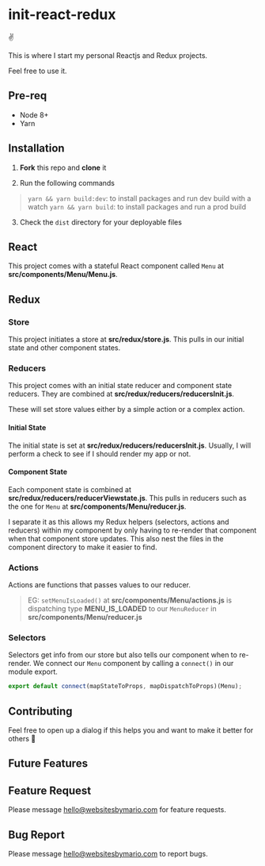 # init-react-redux

:v:

This is where I start my personal Reactjs and Redux projects. 

Feel free to use it.

## Pre-req

- Node 8+
- Yarn

## Installation 

1. **Fork** this repo and __clone__ it

2. Run the following commands

> `yarn && yarn build:dev`: to install packages and run dev build with a watch
> `yarn && yarn build`: to install packages and run a prod build

3. Check the `dist` directory for your deployable files

## React

This project comes with a stateful React component called `Menu` at **src/components/Menu/Menu.js**.

## Redux

### Store

This project initiates a store at **src/redux/store.js**. This pulls in our initial state and other component states.

### Reducers

This project comes with an initial state reducer and component state reducers. They are combined at **src/redux/reducers/reducersInit.js**.

These will set store values either by a simple action or a complex action. 

#### Initial State

The initial state is set at **src/redux/reducers/reducersInit.js**. Usually, I will perform a check to see if I should render my app or not.

#### Component State

Each component state is combined at **src/redux/reducers/reducerViewstate.js**. This pulls in reducers such as the one for `Menu` at **src/components/Menu/reducer.js**.

I separate it as this allows my Redux helpers (selectors, actions and reducers) within my component by only having to re-render that component when that component store updates. This also nest the files in the component directory to make it easier to find.

### Actions

Actions are functions that passes values to our reducer.

> EG: `setMenuIsLoaded()` at **src/components/Menu/actions.js** is dispatching type __MENU_IS_LOADED__ to our `MenuReducer` in **src/components/Menu/reducer.js**

### Selectors

Selectors get info from our store but also tells our component when to re-render. We connect our `Menu` component by calling a `connect()` in our module export.

```javascript
export default connect(mapStateToProps, mapDispatchToProps)(Menu);
```

## Contributing

Feel free to open up a dialog if this helps you and want to make it better for others :open_hands:

## Future Features

## Feature Request

Please message hello@websitesbymario.com for feature requests.

## Bug Report

Please message hello@websitesbymario.com to report bugs.
